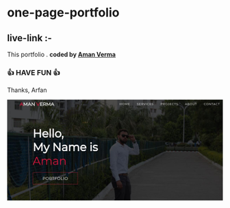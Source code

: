 # one-page-portfolio
## live-link :- 

This portfolio .
<b>coded by [Aman Verma](https://github.com/shaifarfan)</b>
### 👍 HAVE FUN 👍
Thanks, Arfan

![Watch Now](./img/Design.jpg)
